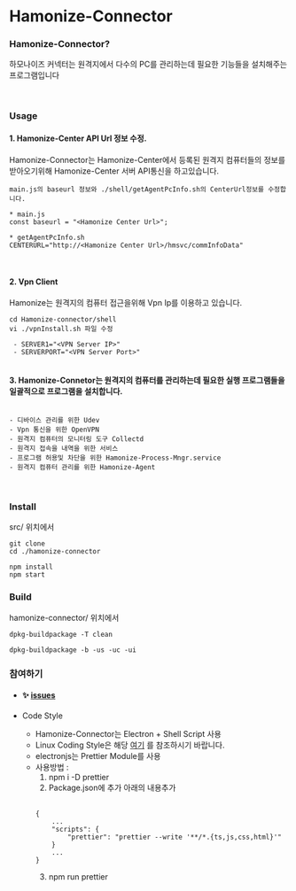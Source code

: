 # Hamonize-Connector

### Hamonize-Connector?

하모나이즈 커넥터는 원격지에서 다수의 PC를 관리하는데 필요한 기능들을 설치해주는 프로그램입니다


<br>

###  Usage

#### 1. Hamonize-Center API Url 정보 수정.

Hamonize-Connector는 
Hamonize-Center에서 등록된 원격지 컴퓨터들의 정보를 받아오기위해 Hamonize-Center 서버 API통신을 하고있습니다. 

```
main.js의 baseurl 정보와 ./shell/getAgentPcInfo.sh의 CenterUrl정보를 수정합니다. 

* main.js
const baseurl = "<Hamonize Center Url>";

* getAgentPcInfo.sh
CENTERURL="http://<Hamonize Center Url>/hmsvc/commInfoData"
```
<br>

#### 2. Vpn Client 
Hamonize는 원격지의 컴퓨터 접근을위해 Vpn Ip를 이용하고 있습니다. 

```
cd Hamonize-connector/shell
vi ./vpnInstall.sh 파일 수정

 - SERVER1="<VPN Server IP>"
 - SERVERPORT="<VPN Server Port>"
    
```

#### 3. Hamonize-Connetor는 원격지의 컴퓨터를 관리하는데 필요한 실행 프로그램들을 일괄적으로 프로그램을 설치합니다. 

```

- 디바이스 관리를 위한 Udev 
- Vpn 통신을 위한 OpenVPN 
- 원격지 컴퓨터의 모니터링 도구 Collectd 
- 원격지 접속을 내역을 위한 서비스
- 프로그램 허용및 차단을 위한 Hamonize-Process-Mngr.service
- 원격지 컴퓨터 관리를 위한 Hamonize-Agent 

```


<br>

### Install 

src/ 위치에서 
```
git clone 
cd ./hamonize-connector

npm install
npm start 
```


### Build
hamonize-connector/ 위치에서
```
dpkg-buildpackage -T clean

dpkg-buildpackage -b -us -uc -ui

```


### 참여하기
* #### :sparkles: [issues](https://github.com/hamonikr/hamonize/issues)

*  Code Style
   * Hamonize-Connector는 Electron + Shell Script 사용
    - Linux Coding Style은 해당 [여기](https://www.kernel.org/doc/html/latest/process/coding-style.html) 를 참조하시기 바랍니다.
    - electronjs는 Prettier Module를 사용
    - 사용방법 :  
      1. npm i -D prettier 
      2. Package.json에 추가 아래의 내용추가 <br><br>
      ```
      {
          ...
          "scripts": {
              "prettier": "prettier --write '**/*.{ts,js,css,html}'"
          }
          ...
      }
      ```
      3. npm run prettier

    
